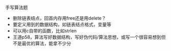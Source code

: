 手写算法题

* 删除链表结点，回首内存用free还是用delete？
* 要定义用到的数据结构，如链表结点格式，变量等
* 可以用c自带的函数，比如strlen
* 王道p58，算法写好数据结构，写好伪代码/算法思想，或写一个很容易想到但不是最优的算法，能拿不少分
